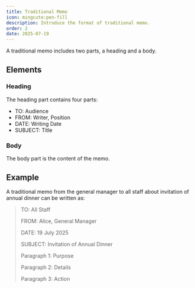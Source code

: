 ```yaml
---
title: Traditional Memo
icon: mingcute:pen-fill
description: Introduce the format of traditional memo.
order: 2
date: 2025-07-19
---
```


A traditional memo includes two parts, a heading and a body.

## Elements

### Heading

The heading part contains four parts:

* TO: Audience
* FROM: Writer, Position
* DATE: Writing Date
* SUBJECT: Title

### Body

The body part is the content of the memo.

## Example

A traditional memo from the general manager to all staff about invitation of annual dinner can be written as:

> TO: All Staff
>
> FROM: Alice, General Manager
>
> DATE: 19 July 2025
>
> SUBJECT: Invitation of Annual Dinner
>
> Paragraph 1: Purpose
>
> Paragraph 2: Details
>
> Paragraph 3: Action
